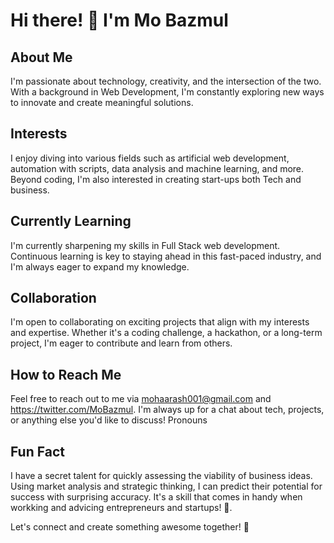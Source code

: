 # Hi there! 👋 I'm Mo Bazmul

## About Me
I'm passionate about technology, creativity, and the intersection of the two. With a background in Web Development, I'm constantly exploring new ways to innovate and create meaningful solutions.

## Interests
I enjoy diving into various fields such as artificial web development, automation with scripts, data analysis and machine learning, and more. Beyond coding, I'm also interested in creating start-ups both Tech and business.

## Currently Learning
I'm currently sharpening my skills in Full Stack web development. Continuous learning is key to staying ahead in this fast-paced industry, and I'm always eager to expand my knowledge.

## Collaboration
I'm open to collaborating on exciting projects that align with my interests and expertise. Whether it's a coding challenge, a hackathon, or a long-term project, I'm eager to contribute and learn from others.

## How to Reach Me
Feel free to reach out to me via mohaarash001@gmail.com and https://twitter.com/MoBazmul. I'm always up for a chat about tech, projects, or anything else you'd like to discuss!
Pronouns

## Fun Fact

I have a secret talent for quickly assessing the viability of business ideas. Using market analysis and strategic thinking, I can predict their potential for success with surprising accuracy. It's a skill that comes in handy when 
workking and advicing entrepreneurs and startups! 💼.

Let's connect and create something awesome together! 🚀

